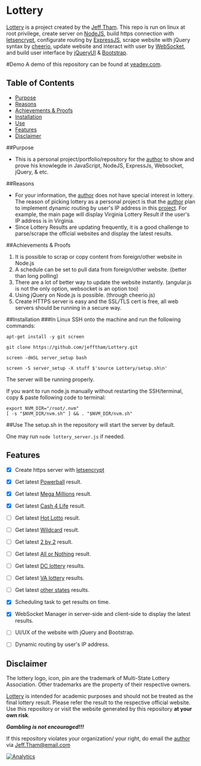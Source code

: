 # Lottery
[Lottery](https://github.com/jefftham/Lottery) is a project created by the [Jeff Tham](https://github.com/jefftham/). This repo is run on linux at root privilege, create server on [NodeJS](https://nodejs.org/en/), build https connection with [letsencrypt](https://letsencrypt.org/), configurate routing by [ExpressJS](http://expressjs.com/), scrape website with jQuery syntax by [cheerio](https://cheerio.js.org/), update website and interact with user by [WebSocket](https://www.npmjs.com/package/ws), and build user interface by [jQueryUI](https://jqueryui.com/) & [Bootstrap](http://getbootstrap.com/).

#Demo
A demo of this repository can be found at [yeadev.com](https://yeadev.com).

## Table of Contents
- [Purpose](#purpose)
- [Reasons](#reasons)
- [Achievements & Proofs](#achievements--proofs)
- [Installation](#installation)
- [Use](#use)
- [Features](#features)
- [Disclaimer](#disclaimer)

##Purpose
- This is a personal project/portfolio/repository for the [author](https://github.com/jefftham/) to show and prove his knowlegde in JavaScript, NodeJS, ExpressJs, Websocket, jQuery, & etc. 

##Reasons
- For your information, the [author](https://github.com/jefftham/) does not have special interest in lottery. The reason of picking lottery as a personal project is that the [author](https://github.com/jefftham/) plan to implement dynamic routing by user's IP address in this [project](https://github.com/jefftham/Lottery). For example, the main page will display Virginia Lottery Result if the user's IP address is in Virginia.
- Since Lottery Results are updating frequently, it is a good challenge to parse/scrape the official websites and display the latest results.

##Achievements & Proofs
1. It is possible to scrap or copy content from foreign/other website in Node.js
2. A schedule can be set to pull data from foreign/other website. (better than long polling)
3. There are a lot of better way to update the website instantly. (angular.js is not the only option, websocket is an option too)
4. Using jQuery on Node.js is possible. (through cheerio.js)
5. Create HTTPS server is easy and the SSL/TLS cert is free, all web servers should be running in a secure way.


##Installation
###In Linux
SSH onto the machine and run the following commands:

`apt-get install -y git screen`

`git clone https://github.com/jefftham/Lottery.git`

`screen -dmSL server_setup bash`

`screen -S server_setup -X stuff $'source Lottery/setup.sh\n'`

The server will be running properly.

If you want to run node.js manually without restarting the SSH/terminal, copy & paste following code to terminal:  

`export NVM_DIR="/root/.nvm"`   
`[ -s "$NVM_DIR/nvm.sh" ] && . "$NVM_DIR/nvm.sh" `

##Use
The setup.sh in the repository will start the server by default. 

One may run `node lottery_server.js` if needed.

## Features
- [x] Create https server with [letsencrypt](https://letsencrypt.org/)
- [x] Get latest [Powerball](http://www.powerball.com/) result.
- [x] Get latest [Mega Millions](http://www.megamillions.com/) result. 
- [x] Get latest [Cash 4 Life](https://en.wikipedia.org/wiki/Cash4Life) result.
- [ ] Get latest [Hot Lotto](http://www.powerball.com/hotlotto/hl_numbers.asp) result.
- [ ] Get latest [Wildcard](http://www.powerball.com/wildcard/wc_main.asp) result.
- [ ] Get latest [2 by 2](http://www.powerball.com/2by2/2by2_numbers.asp) result.
- [ ] Get latest [All or Nothing](http://www.powerball.com/aon/aon_numbers_history.asp) result.
- [ ] Get latest [DC lottery](http://dclottery.com/) results.
- [ ] Get latest [VA lottery](https://www.valottery.com/) results.
- [ ] Get latest [other states](http://www.powerball.com/pb_links.asp) results.
- [x] Scheduling task to get results on time.
- [x] WebSocket Manager in server-side and client-side to display the latest results.
- [ ] UI/UX of the website with jQuery and Bootstrap.
- [ ] Dynamic routing by user's IP address.



## Disclaimer
The lottery logo, icon, pin are the trademark of Multi-State Lottery Association. Other trademarks are the property of their respective owners.

[Lottery](https://github.com/jefftham/Lottery) is intended for academic purposes and should not be treated as the final lottery result. Please refer the result to the respective official website. Use this repository or visit the website generated by this repository **at your own risk**.

***Gambling is not encouraged!!!***

If this repository violates your organization/ your right, do email the [author](https://github.com/jefftham/) via [Jeff.Tham@email.com](mailto:Jeff.Tham@email.com)


[![Analytics](https://ga-beacon.appspot.com/UA-85410951-1/readme)](https://github.com/igrigorik/ga-beacon)
